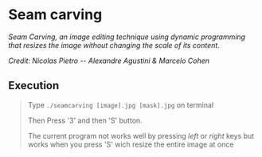 # Seam carving
_Seam Carving, an image editing technique using dynamic programming that resizes the image without changing the scale of its content._

_Credit: Nicolas Pietro -- Alexandre Agustini & Marcelo Cohen_

## Execution
> Type `./seamcarving [image].jpg [mask].jpg` on terminal
> 
> Then Press '3' and then 'S' button. 
> 
> The current program not works well by pressing _left_ or _right_ keys but works when you press 'S' wich resize the entire image at once
